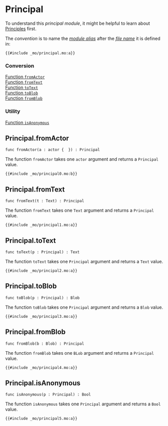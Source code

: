 # Principal
To understand this *principal module*, it might be helpful to learn about [Principles](/internet-computer-programming-concepts/principals-and-authentication.html) first.  

The *convention* is to name the [*module alias*](/common-programming-concepts/modules.html#imports) after the [*file name*](/common-programming-concepts/modules.html#imports) it is defined in:
```motoko
{{#include _mo/principal.mo:a}}
```

### Conversion
[Function `fromActor`](#principalfromactor)    
[Function `fromText`](#principalfromtext)  
[Function `toText`](#principaltotext)   
[Function `toBlob`](#principaltoblob)  
[Function `fromBlob`](#principalfromblob)  

### Utility
[Function `isAnonymous`](#principalisanonymous)  

## Principal.fromActor
```motoko
func fromActor(a : actor {  }) : Principal
```

The function `fromActor` takes one `actor` argument and returns a `Principal` value. 
```motoko, run
{{#include _mo/principal0.mo:b}}
```

## Principal.fromText
```motoko
func fromText(t : Text) : Principal
```

The function `fromText` takes one `Text` argument and returns a `Principal` value. 
```motoko, run
{{#include _mo/principal1.mo:a}}
```

## Principal.toText
```motoko
func toText(p : Principal) : Text
```

The function `toText` takes one `Principal` argument and returns a `Text` value. 
```motoko, run
{{#include _mo/principal2.mo:a}}
```

## Principal.toBlob
```motoko
func toBlob(p : Principal) : Blob
```

The function `toBlob` takes one `Principal` argument and returns a `Blob` value. 
```motoko, run
{{#include _mo/principal3.mo:a}}
```

## Principal.fromBlob
```motoko
func fromBlob(b : Blob) : Principal
```

The function `fromBlob` takes one `BLob` argument and returns a `Principal` value. 
```motoko, run
{{#include _mo/principal4.mo:a}}
```

## Principal.isAnonymous
```motoko
func isAnonymous(p : Principal) : Bool
```

The function `isAnonymous` takes one `Principal` argument and returns a `Bool` value. 
```motoko, run
{{#include _mo/principal5.mo:a}}
```
